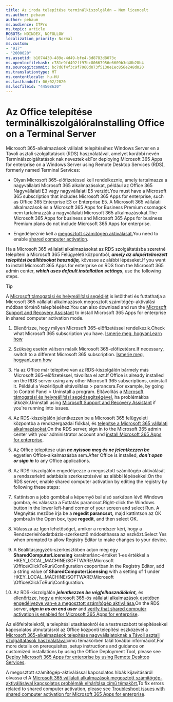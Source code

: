 ```yaml
---
title: Az iroda telepítése terminálkiszolgálón – Nem licencelt
ms.author: pebaum
author: pebaum
ms.audience: ITPro
ms.topic: article
ROBOTS: NOINDEX, NOFOLLOW
localization_priority: Normal
ms.custom:
- "917"
- "2000020"
ms.assetid: b1074430-489e-4d49-bfe4-3d8783d8073c
ms.openlocfilehash: c781e9fd492ff97bc80667956e6609b3d40b28b4
ms.sourcegitcommit: bc7d6f4f3c9f7060d073f5130e1ec856e248d020
ms.translationtype: MT
ms.contentlocale: hu-HU
ms.lasthandoff: 06/02/2020
ms.locfileid: "44508630"
---
```

# <a name="installing-office-on-a-terminal-server"></a><span data-ttu-id="cba32-102">Az Office telepítése terminálkiszolgálóra</span><span class="sxs-lookup"><span data-stu-id="cba32-102">Installing Office on a Terminal Server</span></span>

<span data-ttu-id="cba32-103">Microsoft 365-alkalmazások vállalati telepítéséhez Windows Server en a Távoli asztali szolgáltatások (RDS) használatával, amelyet korábbi nevén Terminálszolgáltatások nak neveztek el:</span><span class="sxs-lookup"><span data-stu-id="cba32-103">For deploying Microsoft 365 Apps for enterprise on a Windows Server using Remote Desktop Services (RDS), formerly named Terminal Services:</span></span>
  
- <span data-ttu-id="cba32-104">Olyan Microsoft 365-előfizetéssel kell rendelkeznie, amely tartalmazza a nagyvállalati Microsoft 365 alkalmazásokat, például az Office 365 Nagyvállalati E3 vagy nagyvállalati E5 verziót.</span><span class="sxs-lookup"><span data-stu-id="cba32-104">You must have a Microsoft 365 subscription that includes Microsoft 365 Apps for enterprise, such as Office 365 Enterprise E3 or Enterprise E5.</span></span> <span data-ttu-id="cba32-105">A Microsoft 365 vállalati alkalmazások és a Microsoft 365 Apps for Business Premium csomagok nem tartalmazzák a nagyvállalati Microsoft 365 alkalmazásokat.</span><span class="sxs-lookup"><span data-stu-id="cba32-105">The Microsoft 365 Apps for business and Microsoft 365 Apps for business Premium plans do not include Microsoft 365 Apps for enterprise.</span></span>

- <span data-ttu-id="cba32-106">Engedélyeznie kell a [megosztott számítógép aktiválását.](https://docs.microsoft.com/DeployOffice/overview-shared-computer-activation)</span><span class="sxs-lookup"><span data-stu-id="cba32-106">You need to enable [shared computer activation](https://docs.microsoft.com/DeployOffice/overview-shared-computer-activation).</span></span>

<span data-ttu-id="cba32-107">Ha a Microsoft 365 vállalati alkalmazásokat az RDS szolgáltatásba szeretné telepíteni a Microsoft 365 Felügyeleti központból, ***amely az alapértelmezett telepítési beállításokat használja,*** kövesse az alábbi lépéseket.</span><span class="sxs-lookup"><span data-stu-id="cba32-107">If you want to install Microsoft 365 Apps for enterprise on RDS from the Microsoft 365 admin center, ***which uses default installation settings***, use the following steps.</span></span>

> [!TIP]
> <span data-ttu-id="cba32-108">A [Microsoft támogatási és helyreállítási segédjét](https://aka.ms/SaRA_OfficeSCA_M365Portal) is letöltheti és futtathatja a Microsoft 365 vállalati alkalmazások megosztott számítógép-aktiválási módban történő telepítéséhez.</span><span class="sxs-lookup"><span data-stu-id="cba32-108">You can also download and run the [Microsoft Support and Recovery Assistant](https://aka.ms/SaRA_OfficeSCA_M365Portal) to install Microsoft 365 Apps for enterprise in shared computer activation mode.</span></span>
  
1. <span data-ttu-id="cba32-109">Ellenőrizze, hogy milyen Microsoft 365-előfizetéssel rendelkezik.</span><span class="sxs-lookup"><span data-stu-id="cba32-109">Check what Microsoft 365 subscription you have.</span></span> [<span data-ttu-id="cba32-110">Ismerje meg, hogyan</span><span class="sxs-lookup"><span data-stu-id="cba32-110">Learn how</span></span>](https://docs.microsoft.com/microsoft-365/admin/admin-overview/what-subscription-do-i-have)

2. <span data-ttu-id="cba32-111">Szükség esetén váltson másik Microsoft 365-előfizetésre.</span><span class="sxs-lookup"><span data-stu-id="cba32-111">If necessary, switch to a different Microsoft 365 subscription.</span></span> [<span data-ttu-id="cba32-112">Ismerje meg, hogyan</span><span class="sxs-lookup"><span data-stu-id="cba32-112">Learn how</span></span>](https://docs.microsoft.com/microsoft-365/commerce/subscriptions/switch-to-a-different-plan)

3. <span data-ttu-id="cba32-113">Ha az Office már telepítve van az RDS-kiszolgálón bármely más Microsoft 365-előfizetéssel, távolítsa el azt.</span><span class="sxs-lookup"><span data-stu-id="cba32-113">If Office is already installed on the RDS server using any other Microsoft 365 subscriptions, uninstall it.</span></span> <span data-ttu-id="cba32-114">Például a Vezérlőpult eltávolítása \> parancsra.</span><span class="sxs-lookup"><span data-stu-id="cba32-114">For example, by going to Control Panel \> Uninstall a program.</span></span> <span data-ttu-id="cba32-115">Eltávolítás a [Microsoft támogatási és helyreállítási segédsegítségével,](https://aka.ms/SARA-OfficeUninstall-Alchemy) ha problémákba ütközik.</span><span class="sxs-lookup"><span data-stu-id="cba32-115">Uninstall using [Microsoft Support and Recovery Assistant](https://aka.ms/SARA-OfficeUninstall-Alchemy) if you're running into issues.</span></span>

4. <span data-ttu-id="cba32-116">Az RDS-kiszolgálón jelentkezzen be a Microsoft 365 felügyeleti központba a rendszergazdai fiókkal, és [telepítse a Microsoft 365 vállalati alkalmazásokat.](https://portal.office.com/OLS/MySoftware.aspx)</span><span class="sxs-lookup"><span data-stu-id="cba32-116">On the RDS server, sign in to the Microsoft 365 admin center with your administrator account and [install Microsoft 365 Apps for enterprise](https://portal.office.com/OLS/MySoftware.aspx).</span></span>

5. <span data-ttu-id="cba32-117">Az Office telepítése után ***ne nyisson meg és ne jelentkezzen be*** egyetlen Office-alkalmazásba sem.</span><span class="sxs-lookup"><span data-stu-id="cba32-117">After Office is installed, ***don't open or sign in*** to any Office applications.</span></span>

6. <span data-ttu-id="cba32-118">Az RDS-kiszolgálón engedélyezze a megosztott számítógép aktiválását a rendszerleíró adatbázis szerkesztésével az alábbi lépésekkel:</span><span class="sxs-lookup"><span data-stu-id="cba32-118">On the RDS server, enable shared computer activation by editing the registry by following these steps:</span></span>

1. <span data-ttu-id="cba32-119">Kattintson a jobb gombbal a képernyő bal alsó sarkában lévő Windows gombra, és válassza a Futtatás parancsot.</span><span class="sxs-lookup"><span data-stu-id="cba32-119">Right-click the Windows button in the lower left-hand corner of your screen and select Run.</span></span> <span data-ttu-id="cba32-120">A Megnyitás mezőbe írja be a **regedit parancsot,** majd kattintson az OK gombra.</span><span class="sxs-lookup"><span data-stu-id="cba32-120">In the Open box, type **regedit**, and then select OK.</span></span>

2. <span data-ttu-id="cba32-121">Válassza az Igen lehetőséget, amikor a rendszer kéri, hogy a Rendszerleíróadatbázis-szerkesztő módosíthassa az eszközt.</span><span class="sxs-lookup"><span data-stu-id="cba32-121">Select Yes when prompted to allow Registry Editor to make changes to your device.</span></span>

3. <span data-ttu-id="cba32-122">A Beállításjegyzék-szerkesztőben adjon meg egy **SharedComputerLicensing** karakterlánc-értéket 1-es értékkel a HKEY_LOCAL_MACHINE\SOFTWARE\Microsoft \Office\ClickToRun\Configuration csoportban.</span><span class="sxs-lookup"><span data-stu-id="cba32-122">In the Registry Editor, add a string value of **SharedComputerLicensing** with a setting of 1 under HKEY_LOCAL_MACHINE\SOFTWARE\Microsoft \Office\ClickToRun\Configuration.</span></span>

7. <span data-ttu-id="cba32-123">Az RDS-kiszolgálón ***jelentkezzen be végfelhasználóként,*** és [ellenőrizze, hogy a microsoft 365-ös vállalati alkalmazások esetében engedélyezve van-e a megosztott számítógép aktiválása.](https://docs.microsoft.com/DeployOffice/troubleshoot-shared-computer-activation#verify-that-activation-for-microsoft-365-apps-succeeded)</span><span class="sxs-lookup"><span data-stu-id="cba32-123">On the RDS server, ***sign in as an end user*** and [verify that shared computer activation is enabled for Microsoft 365 Apps for enterprise](https://docs.microsoft.com/DeployOffice/troubleshoot-shared-computer-activation#verify-that-activation-for-microsoft-365-apps-succeeded).</span></span>

<span data-ttu-id="cba32-124">Az előfeltételekről, a telepítési utasításokról és a testreszabott telepítésekkel kapcsolatos útmutatásról az Office központi telepítési eszközével a [Microsoft 365-alkalmazások telepítése nagyvállalatoknak a Távoli asztali szolgáltatások használatával](https://docs.microsoft.com/DeployOffice/deploy-microsoft-365-apps-remote-desktop-services)című témakörben talál további információt.</span><span class="sxs-lookup"><span data-stu-id="cba32-124">For more details on prerequisites, setup instructions and guidance on customized installations by using the Office Deployment Tool, please see [Deploy Microsoft 365 Apps for enterprise by using Remote Desktop Services](https://docs.microsoft.com/DeployOffice/deploy-microsoft-365-apps-remote-desktop-services).</span></span>
  
<span data-ttu-id="cba32-125">A megosztott számítógép-aktiválással kapcsolatos hibák kijavításáról olvassa el A [Microsoft 365 vállalati alkalmazások megosztott számítógép-aktiválásával kapcsolatos problémák elhárítása című témakört.](https://docs.microsoft.com/DeployOffice/troubleshoot-shared-computer-activation)</span><span class="sxs-lookup"><span data-stu-id="cba32-125">To fix errors related to shared computer activation, please see [Troubleshoot issues with shared computer activation for Microsoft 365 Apps for enterprise](https://docs.microsoft.com/DeployOffice/troubleshoot-shared-computer-activation).</span></span>
  